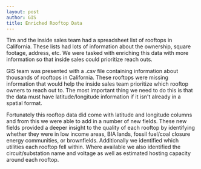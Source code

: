 ```yaml
---
layout: post
author: GIS
title: Enriched Rooftop Data
---
```

Tim and the inside sales team had a spreadsheet list of rooftops in California. These lists had lots of information about the ownership, square footage, address, etc. We were tasked with enriching this data with more information so that inside sales could prioritize reach outs.

GIS team was presented with a .csv file containing information about thousands of rooftops in California. These rooftops were missing information that would help the inside sales team prioritize which rooftop owners to reach out to. The most important thing we need to do this is that the data must have latitude/longitude information if it isn't already in a spatial format. 

Fortunately this rooftop data did come with latitude and longitude columns and from this we were able to add in a number of new fields. These new fields provided a deeper insight to the quality of each rooftop by identifying whether they were in low income areas, BIA lands, fossil fuel/coal closure energy communities, or brownfields. Additionally we identified which utilities each rooftop fell within. Where available we also identified the circuit/substation name and voltage as well as estimated hosting capacity around each rooftop.


